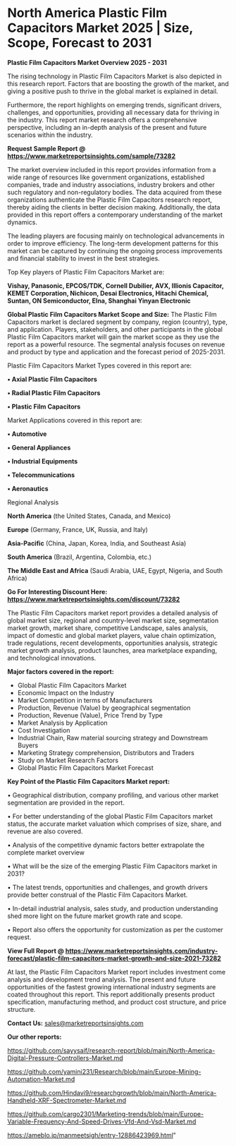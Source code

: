  # North America Plastic Film Capacitors Market 2025 | Size, Scope, Forecast to 2031

<Strong> Plastic Film Capacitors Market Overview 2025 - 2031</strong>

The rising technology in Plastic Film Capacitors Market is also depicted in this research report. Factors that are boosting the growth of the market, and giving a positive push to thrive in the global market is explained in detail.

Furthermore, the report highlights on emerging trends, significant drivers, challenges, and opportunities, providing all necessary data for thriving in the industry. This report market research offers a comprehensive perspective, including an in-depth analysis of the present and future scenarios within the industry.

<strong>Request Sample Report @ <a href=https://www.marketreportsinsights.com/sample/73282>https://www.marketreportsinsights.com/sample/73282</a></strong>

The market overview included in this report provides information from a wide range of resources like government organizations, established companies, trade and industry associations, industry brokers and other such regulatory and non-regulatory bodies. The data acquired from these organizations authenticate the Plastic Film Capacitors research report, thereby aiding the clients in better decision making. Additionally, the data provided in this report offers a contemporary understanding of the market dynamics.

The leading players are focusing mainly on technological advancements in order to improve efficiency. The long-term development patterns for this market can be captured by continuing the ongoing process improvements and financial stability to invest in the best strategies.

Top Key players of Plastic Film Capacitors Market are:

<strong>Vishay, Panasonic, EPCOS/TDK, Cornell Dubilier, AVX, Illionis Capacitor, KEMET Corporation, Nichicon, Desai Electronics, Hitachi Chemical, Suntan, ON Semiconductor, Elna, Shanghai Yinyan Electronic</strong>

<strong><b>Global Plastic Film Capacitors Market Scope and Size:</b></strong>
The Plastic Film Capacitors market is declared segment by company, region (country), type, and application. Players, stakeholders, and other participants in the global Plastic Film Capacitors market will gain the market scope as they use the report as a powerful resource. The segmental analysis focuses on revenue and product by type and application and the forecast period of 2025-2031.

Plastic Film Capacitors Market Types covered in this report are:

<strong>• Axial Plastic Film Capacitors

• Radial Plastic Film Capacitors

• Plastic Film Capacitors</strong>

Market Applications covered in this report are:

<strong>• Automotive

• General Appliances

• Industrial Equipments

• Telecommunications

• Aeronautics</strong> 

Regional Analysis

<strong>North America</strong> (the United States, Canada, and Mexico)

<strong>Europe</strong> (Germany, France, UK, Russia, and Italy)

<strong>Asia-Pacific</strong> (China, Japan, Korea, India, and Southeast Asia)

<strong>South America</strong> (Brazil, Argentina, Colombia, etc.)

<strong>The Middle East and Africa</strong> (Saudi Arabia, UAE, Egypt, Nigeria, and South Africa)

<strong>Go For Interesting Discount Here: <a href=https://www.marketreportsinsights.com/discount/73282>https://www.marketreportsinsights.com/discount/73282</a></strong>

The Plastic Film Capacitors market report provides a detailed analysis of global market size, regional and country-level market size, segmentation market growth, market share, competitive Landscape, sales analysis, impact of domestic and global market players, value chain optimization, trade regulations, recent developments, opportunities analysis, strategic market growth analysis, product launches, area marketplace expanding, and technological innovations.

<strong><b>Major factors covered in the report:</b></strong>
<ul>
  <li>Global Plastic Film Capacitors Market </li>
  <li>Economic Impact on the Industry</li>
  <li>Market Competition in terms of Manufacturers</li>
  <li>Production, Revenue (Value) by geographical segmentation</li>
  <li>Production, Revenue (Value), Price Trend by Type</li>
  <li>Market Analysis by Application</li>
  <li>Cost Investigation</li>
  <li>Industrial Chain, Raw material sourcing strategy and Downstream Buyers</li>
  <li>Marketing Strategy comprehension, Distributors and Traders</li>
  <li>Study on Market Research Factors</li>
  <li>Global Plastic Film Capacitors Market Forecast</li>
</ul>

<strong><b>Key Point of the Plastic Film Capacitors Market report:</b></strong>

• Geographical distribution, company profiling, and various other market segmentation are provided in the report.

• For better understanding of the global Plastic Film Capacitors market status, the accurate market valuation which comprises of size, share, and revenue are also covered.

• Analysis of the competitive dynamic factors better extrapolate the complete market overview

• What will be the size of the emerging Plastic Film Capacitors market in 2031?

• The latest trends, opportunities and challenges, and growth drivers provide better construal of the Plastic Film Capacitors Market.

• In-detail industrial analysis, sales study, and production understanding shed more light on the future market growth rate and scope.

• Report also offers the opportunity for customization as per the customer request.

<strong><b>View Full Report @ <a href=https://www.marketreportsinsights.com/industry-forecast/plastic-film-capacitors-market-growth-and-size-2021-73282>https://www.marketreportsinsights.com/industry-forecast/plastic-film-capacitors-market-growth-and-size-2021-73282</a></b></strong>


At last, the Plastic Film Capacitors Market report includes investment come analysis and development trend analysis. The present and future opportunities of the fastest growing international industry segments are coated throughout this report. This report additionally presents product specification, manufacturing method, and product cost structure, and price structure.

<strong>Contact Us:</strong>
sales@marketreportsinsights.com

<strong>Our other reports:</strong>

<a href=https://github.com/sayysaif/research-report/blob/main/North-America-Digital-Pressure-Controllers-Market.md>https://github.com/sayysaif/research-report/blob/main/North-America-Digital-Pressure-Controllers-Market.md</a>

<a href=https://github.com/yamini231/Research/blob/main/Europe-Mining-Automation-Market.md>https://github.com/yamini231/Research/blob/main/Europe-Mining-Automation-Market.md</a>

<a href=https://github.com/Hindavi9/researchgrowth/blob/main/North-America-Handheld-XRF-Spectrometer-Market.md>https://github.com/Hindavi9/researchgrowth/blob/main/North-America-Handheld-XRF-Spectrometer-Market.md</a>

<a href=https://github.com/cargo2301/Marketing-trends/blob/main/Europe-Variable-Frequency-And-Speed-Drives-Vfd-And-Vsd-Market.md>https://github.com/cargo2301/Marketing-trends/blob/main/Europe-Variable-Frequency-And-Speed-Drives-Vfd-And-Vsd-Market.md</a>

<a href=https://ameblo.jp/manmeetsigh/entry-12886423969.html>https://ameblo.jp/manmeetsigh/entry-12886423969.html</a>"
